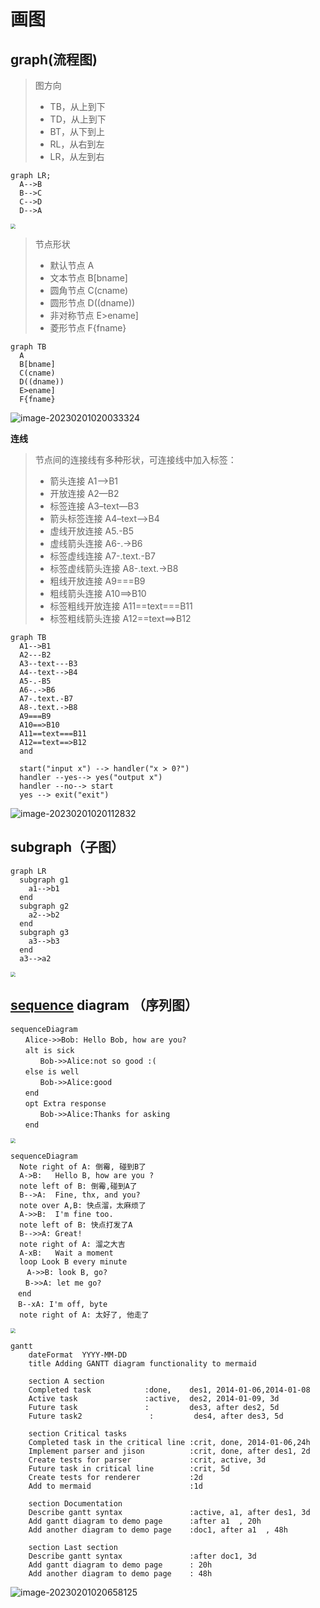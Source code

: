 # 画图

## graph(流程图)

> 图方向
>
> - TB，从上到下
> - TD，从上到下
> - BT，从下到上
> - RL，从右到左
> - LR，从左到右

```mermaid
graph LR;
  A-->B
  B-->C
  C-->D
  D-->A
```

<img src="https://hougen.oss-cn-guangzhou.aliyuncs.com/blog-img/202302010159507.png" style="zoom:50%;" />

> 节点形状
>
> - 默认节点 A
> - 文本节点 B[bname]
> - 圆角节点 C(cname)
> - 圆形节点 D((dname))
> - 非对称节点 E>ename]
> - 菱形节点 F{fname}

```mermaid
graph TB
  A
  B[bname]
  C(cname)
  D((dname))
  E>ename]
  F{fname}
```

![image-20230201020033324](https://hougen.oss-cn-guangzhou.aliyuncs.com/blog-img/202302010200335.png)

**连线**

> 节点间的连接线有多种形状，可连接线中加入标签：
>
> - 箭头连接 A1–->B1
> - 开放连接 A2—B2
> - 标签连接 A3–text—B3
> - 箭头标签连接 A4–text–>B4
> - 虚线开放连接 A5.-B5
> - 虚线箭头连接 A6-.->B6
> - 标签虚线连接 A7-.text.-B7
> - 标签虚线箭头连接 A8-.text.->B8
> - 粗线开放连接 A9===B9
> - 粗线箭头连接 A10==>B10
> - 标签粗线开放连接 A11==text===B11
> - 标签粗线箭头连接 A12==text==>B12

```mermaid
graph TB
  A1-->B1
  A2---B2
  A3--text---B3
  A4--text-->B4
  A5-.-B5
  A6-.->B6
  A7-.text.-B7
  A8-.text.->B8
  A9===B9
  A10==>B10
  A11==text===B11
  A12==text==>B12
  and

  start("input x") --> handler("x > 0?")
  handler --yes--> yes("output x")
  handler --no--> start
  yes --> exit("exit")
```

![image-20230201020112832](https://hougen.oss-cn-guangzhou.aliyuncs.com/blog-img/202302010201477.png)

## subgraph（子图）

```mermaid
graph LR
  subgraph g1
    a1-->b1
  end
  subgraph g2
    a2-->b2
  end
  subgraph g3
    a3-->b3
  end
  a3-->a2
```

<img src="https://hougen.oss-cn-guangzhou.aliyuncs.com/blog-img/202302010201127.png"  style="zoom:50%;" />

## [sequence](https://so.csdn.net/so/search?q=sequence&spm=1001.2101.3001.7020) diagram （序列图）

```mermaid
sequenceDiagram
　　Alice->>Bob: Hello Bob, how are you?
　　alt is sick
　　　　Bob->>Alice:not so good :(
　　else is well
　　　　Bob->>Alice:good
　　end
　　opt Extra response
　　　　Bob->>Alice:Thanks for asking
　　end
```

<img src="https://hougen.oss-cn-guangzhou.aliyuncs.com/blog-img/202302010203365.png" style="zoom:50%;" />

```mermaid
sequenceDiagram
  Note right of A: 倒霉, 碰到B了
  A->B:   Hello B, how are you ?
  note left of B: 倒霉,碰到A了
  B-->A:  Fine, thx, and you?
  note over A,B: 快点溜，太麻烦了
  A->>B:  I'm fine too.
  note left of B: 快点打发了A
  B-->>A: Great!
  note right of A: 溜之大吉
  A-xB:   Wait a moment
  loop Look B every minute
　  A->>B: look B, go?
　　B->>A: let me go?
　end
　B--xA: I'm off, byte 　
  note right of A: 太好了, 他走了
```

<img src="https://hougen.oss-cn-guangzhou.aliyuncs.com/blog-img/202302010205762.png" style="zoom:50%;" />

```mermaid
gantt
    dateFormat  YYYY-MM-DD
    title Adding GANTT diagram functionality to mermaid
 
    section A section
    Completed task            :done,    des1, 2014-01-06,2014-01-08
    Active task               :active,  des2, 2014-01-09, 3d
    Future task               :         des3, after des2, 5d
    Future task2               :         des4, after des3, 5d
 
    section Critical tasks
    Completed task in the critical line :crit, done, 2014-01-06,24h
    Implement parser and jison          :crit, done, after des1, 2d
    Create tests for parser             :crit, active, 3d
    Future task in critical line        :crit, 5d
    Create tests for renderer           :2d
    Add to mermaid                      :1d
 
    section Documentation
    Describe gantt syntax               :active, a1, after des1, 3d
    Add gantt diagram to demo page      :after a1  , 20h
    Add another diagram to demo page    :doc1, after a1  , 48h
 
    section Last section
    Describe gantt syntax               :after doc1, 3d
    Add gantt diagram to demo page      : 20h
    Add another diagram to demo page    : 48h
```

![image-20230201020658125](https://hougen.oss-cn-guangzhou.aliyuncs.com/blog-img/202302010207286.png)
